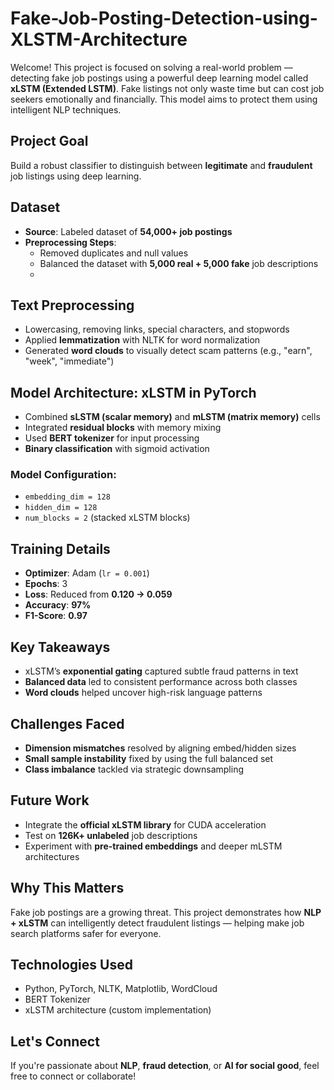 # Fake-Job-Posting-Detection-using-XLSTM-Architecture

Welcome! This project is focused on solving a real-world problem — detecting fake job postings using a powerful deep learning model called **xLSTM (Extended LSTM)**. Fake listings not only waste time but can cost job seekers emotionally and financially. This model aims to protect them using intelligent NLP techniques.


## Project Goal

Build a robust classifier to distinguish between **legitimate** and **fraudulent** job listings using deep learning.

## Dataset

- **Source**: Labeled dataset of **54,000+ job postings**
- **Preprocessing Steps**:
  - Removed duplicates and null values
  - Balanced the dataset with **5,000 real + 5,000 fake** job descriptions
  - 
## Text Preprocessing

- Lowercasing, removing links, special characters, and stopwords
- Applied **lemmatization** with NLTK for word normalization
- Generated **word clouds** to visually detect scam patterns (e.g., "earn", "week", "immediate")

## Model Architecture: xLSTM in PyTorch

- Combined **sLSTM (scalar memory)** and **mLSTM (matrix memory)** cells
- Integrated **residual blocks** with memory mixing
- Used **BERT tokenizer** for input processing
- **Binary classification** with sigmoid activation

### Model Configuration:
- `embedding_dim = 128`
- `hidden_dim = 128`
- `num_blocks = 2` (stacked xLSTM blocks)

## Training Details

- **Optimizer**: Adam (`lr = 0.001`)
- **Epochs**: 3
- **Loss**: Reduced from **0.120 → 0.059**
- **Accuracy**: **97%**
- **F1-Score**: **0.97**

## Key Takeaways

- xLSTM’s **exponential gating** captured subtle fraud patterns in text
- **Balanced data** led to consistent performance across both classes
- **Word clouds** helped uncover high-risk language patterns

## Challenges Faced

- **Dimension mismatches** resolved by aligning embed/hidden sizes
- **Small sample instability** fixed by using the full balanced set
- **Class imbalance** tackled via strategic downsampling

## Future Work

- Integrate the **official xLSTM library** for CUDA acceleration
- Test on **126K+ unlabeled** job descriptions
- Experiment with **pre-trained embeddings** and deeper mLSTM architectures

## Why This Matters

Fake job postings are a growing threat. This project demonstrates how **NLP + xLSTM** can intelligently detect fraudulent listings — helping make job search platforms safer for everyone.

## Technologies Used

- Python, PyTorch, NLTK, Matplotlib, WordCloud
- BERT Tokenizer
- xLSTM architecture (custom implementation)

## Let's Connect

If you're passionate about **NLP**, **fraud detection**, or **AI for social good**, feel free to connect or collaborate!


